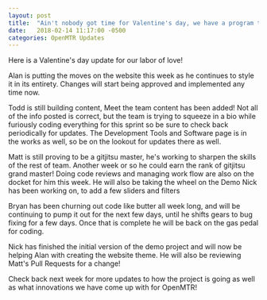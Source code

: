 ```yaml
---
layout: post
title:  "Ain't nobody got time for Valentine's day, we have a program to build!"
date:   2018-02-14 11:17:00 -0500
categories: OpenMTR Updates
---
```


Here is a Valentine's day update for our labor of love!

Alan is putting the moves on the website this week as he continues to style it in its entirety.  Changes will
start being approved and implemented any time now.

Todd is still building content, Meet the team content has been added!  Not all of the info posted is correct,
but the team is trying to squeeze in a bio while furiously coding everything for this sprint so be sure to check
back periodically for updates.  The Development Tools and Software page is in the works as well, so be on the
lookout for updates there as well.

Matt is still proving to be a gitjitsu master, he's working to sharpen the skills of the rest of team.  Another
week or so he could earn the rank of gitjitsu grand master!  Doing code reviews and managing work flow are also
on the docket for him this week.  He will also be taking the wheel on the Demo Nick has been working on, to add a
few sliders and filters

Bryan has been churning out code like butter all week long, and will be continuing to pump it out for the next
few days, until he shifts gears to bug fixing for a few days.  Once that is complete he will be back on the gas
pedal for coding.

Nick has finished the initial version of the demo project and will now be helping Alan with creating the website theme. He will also be reviewing Matt's Pull Requests for a change!

Check back next week for more updates to how the project is going as well as what innovations we have come up
with for OpenMTR!
